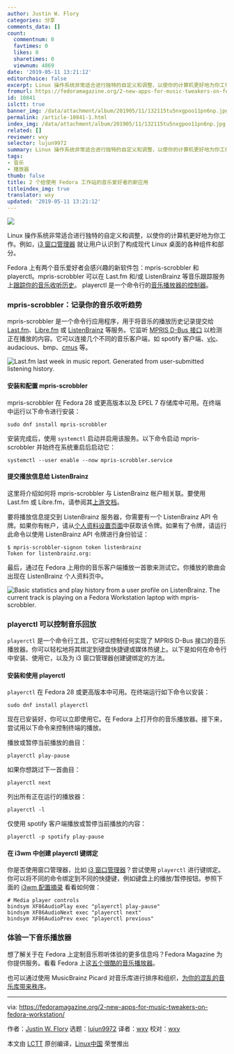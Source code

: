 ```yaml
---
author: Justin W. Flory
categories: 分享
comments_data: []
count:
  commentnum: 0
  favtimes: 0
  likes: 0
  sharetimes: 0
  viewnum: 4869
date: '2019-05-11 13:21:12'
editorchoice: false
excerpt: Linux 操作系统非常适合进行独特的自定义和调整，以使你的计算机更好地为你工作。
fromurl: https://fedoramagazine.org/2-new-apps-for-music-tweakers-on-fedora-workstation/
id: 10841
islctt: true
banner_img: /data/attachment/album/201905/11/132115tu5nxgpoo11pn6np.jpg
permalink: /article-10841-1.html
index_img: /data/attachment/album/201905/11/132115tu5nxgpoo11pn6np.jpg.thumb.jpg
related: []
reviewer: wxy
selector: lujun9972
summary: Linux 操作系统非常适合进行独特的自定义和调整，以使你的计算机更好地为你工作。
tags:
- 音乐
- 播放器
thumb: false
title: 2 个给使用 Fedora 工作站的音乐爱好者的新应用
titleindex_img: true
translator: wxy
updated: '2019-05-11 13:21:12'
---
```


![](/data/attachment/album/201905/11/132115tu5nxgpoo11pn6np.jpg)


Linux 操作系统非常适合进行独特的自定义和调整，以使你的计算机更好地为你工作。例如，[i3 窗口管理器](https://fedoramagazine.org/getting-started-i3-window-manager/) 就让用户认识到了构成现代 Linux 桌面的各种组件和部分。


Fedora 上有两个音乐爱好者会感兴趣的新软件包：mpris-scrobbler 和 playerctl。mpris-scrobbler 可以在 Last.fm 和/或 ListenBrainz 等音乐跟踪服务上[跟踪你的音乐收听历史](https://github.com/mariusor/mpris-scrobbler)。 playerctl 是一个命令行的[音乐播放器的控制器](https://github.com/acrisci/playerctl)。


### mpris-scrobbler：记录你的音乐收听趋势


mpris-scrobbler 是一个命令行应用程序，用于将音乐的播放历史记录提交给 [Last.fm](https://www.last.fm/)、[Libre.fm](https://libre.fm/) 或 [ListenBrainz](https://listenbrainz.org/) 等服务。它监听 [MPRIS D-Bus 接口](https://specifications.freedesktop.org/mpris-spec/latest/) 以检测正在播放的内容。它可以连接几个不同的音乐客户端，如 spotify 客户端、[vlc](https://www.videolan.org/vlc/)、audacious、bmp、[cmus](https://cmus.github.io/) 等。


![Last.fm last week in music report. Generated from user-submitted listening history.](/data/attachment/album/201905/11/132117ivzs7j7jbwwsdvb4.png)


#### 安装和配置 mpris-scrobbler


mpris-scrobbler 在 Fedora 28 或更高版本以及 EPEL 7 存储库中可用。在终端中运行以下命令进行安装：



```
sudo dnf install mpris-scrobbler
```

安装完成后，使用 `systemctl` 启动并启用该服务。以下命令启动 mpris-scrobbler 并始终在系统重启后启动它：



```
systemctl --user enable --now mpris-scrobbler.service
```

#### 提交播放信息给 ListenBrainz


这里将介绍如何将 mpris-scrobbler 与 ListenBrainz 帐户相关联。要使用 Last.fm 或 Libre.fm，请参阅其[上游文档](https://github.com/mariusor/mpris-scrobbler#authenticate-to-the-service)。


要将播放信息提交到 ListenBrainz 服务器，你需要有一个 ListenBrainz API 令牌。如果你有帐户，请从[个人资料设置页面](https://listenbrainz.org/profile/)中获取该令牌。如果有了令牌，请运行此命令以使用 ListenBrainz API 令牌进行身份验证：



```
$ mpris-scrobbler-signon token listenbrainz
Token for listenbrainz.org:
```

最后，通过在 Fedora 上用你的音乐客户端播放一首歌来测试它。你播放的歌曲会出现在 ListenBrainz 个人资料页中。


![Basic statistics and play history from a user profile on ListenBrainz. The current track is playing on a Fedora Workstation laptop with mpris-scrobbler.](/data/attachment/album/201905/11/132118lwrrmitilwko2odk.png)


### playerctl 可以控制音乐回放


`playerctl` 是一个命令行工具，它可以控制任何实现了 MPRIS D-Bus 接口的音乐播放器。你可以轻松地将其绑定到键盘快捷键或媒体热键上。以下是如何在命令行中安装、使用它，以及为 i3 窗口管理器创建键绑定的方法。


#### 安装和使用 playerctl


`playerctl` 在 Fedora 28 或更高版本中可用。在终端运行如下命令以安装：



```
sudo dnf install playerctl
```

现在已安装好，你可以立即使用它。在 Fedora 上打开你的音乐播放器。接下来，尝试用以下命令来控制终端的播放。


播放或暂停当前播放的曲目：



```
playerctl play-pause
```

如果你想跳过下一首曲目：



```
playerctl next
```

列出所有正在运行的播放器：



```
playerctl -l
```

仅使用 spotify 客户端播放或暂停当前播放的内容：



```
playerctl -p spotify play-pause
```

#### 在 i3wm 中创建 playerctl 键绑定


你是否使用窗口管理器，比如 [i3 窗口管理器](https://fedoramagazine.org/getting-started-i3-window-manager/)？尝试使用 `playerctl` 进行键绑定。你可以将不同的命令绑定到不同的快捷键，例如键盘上的播放/暂停按钮。参照下面的 [i3wm 配置摘录](https://github.com/jwflory/swiss-army/blob/ba6ac0c71855e33e3caa1ee1fe51c05d2df0529d/roles/apps/i3wm/files/config#L207-L210) 看看如何做：



```
# Media player controls
bindsym XF86AudioPlay exec "playerctl play-pause"
bindsym XF86AudioNext exec "playerctl next"
bindsym XF86AudioPrev exec "playerctl previous"
```

### 体验一下音乐播放器


想了解关于在 Fedora 上定制音乐聆听体验的更多信息吗？Fedora Magazine 为你提供服务。看看 Fedora 上这[五个很酷的音乐播放器](https://fedoramagazine.org/5-cool-music-player-apps/)。


也可以通过使用 MusicBrainz Picard 对音乐库进行排序和组织，[为你的混乱的音乐库带来秩序](https://fedoramagazine.org/index_imgard-brings-order-music-library/)。




---


via: <https://fedoramagazine.org/2-new-apps-for-music-tweakers-on-fedora-workstation/>


作者：[Justin W. Flory](https://fedoramagazine.org/author/jflory7/) 选题：[lujun9972](https://github.com/lujun9972) 译者：[wxy](https://github.com/wxy) 校对：[wxy](https://github.com/wxy)


本文由 [LCTT](https://github.com/LCTT/TranslateProject) 原创编译，[Linux中国](https://linux.cn/) 荣誉推出